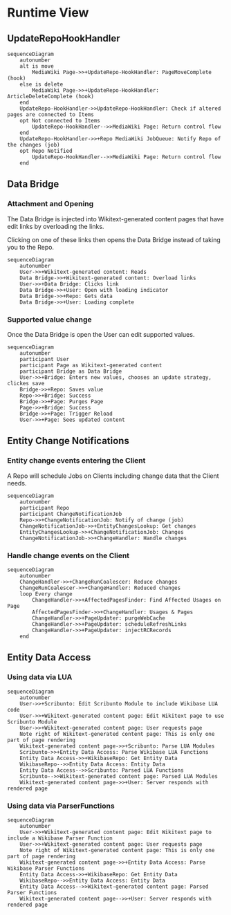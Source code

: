 # Runtime View

## UpdateRepoHookHandler

```mermaid
sequenceDiagram
    autonumber
    alt is move
        MediaWiki Page->>+UpdateRepo-HookHandler: PageMoveComplete (hook)
    else is delete
        MediaWiki Page->>+UpdateRepo-HookHandler: ArticleDeleteComplete (hook)
    end
    UpdateRepo-HookHandler->>UpdateRepo-HookHandler: Check if altered pages are connected to Items
    opt Not connected to Items
        UpdateRepo-HookHandler-->>MediaWiki Page: Return control flow
    end
    UpdateRepo-HookHandler->>+Repo MediaWiki JobQueue: Notify Repo of the changes (job)
    opt Repo Notified
        UpdateRepo-HookHandler-->>MediaWiki Page: Return control flow
    end
```

## Data Bridge

### Attachment and Opening

The Data Bridge is injected into Wikitext-generated content pages that have edit links by overloading the links.

Clicking on one of these links then opens the Data Bridge instead of taking you to the Repo.

```mermaid
sequenceDiagram
    autonumber
    User->>+Wikitext-generated content: Reads
    Data Bridge->>+Wikitext-generated content: Overload links
    User->>+Data Bridge: Clicks link
    Data Bridge->>+User: Open with loading indicator
    Data Bridge->>+Repo: Gets data
    Data Bridge->>+User: Loading complete
```

### Supported value change

Once the Data Bridge is open the User can edit supported values.

```mermaid
sequenceDiagram
    autonumber
    participant User
    participant Page as Wikitext-generated content
    participant Bridge as Data Bridge
    User->>+Bridge: Enters new values, chooses an update strategy, clickes save
    Bridge->>+Repo: Saves value
    Repo->>+Bridge: Success
    Bridge->>+Page: Purges Page
    Page->>+Bridge: Success
    Bridge->>+Page: Trigger Reload
    User->>+Page: Sees updated content
```

## Entity Change Notifications

### Entity change events entering the Client

A Repo will schedule Jobs on Clients including change data that the Client needs.

```mermaid
sequenceDiagram
    autonumber
    participant Repo
    participant ChangeNotificationJob
    Repo->>+ChangeNotificationJob: Notify of change (job)
    ChangeNotificationJob->>+EntityChangesLookup: Get changes
    EntityChangesLookup->>+ChangeNotificationJob: Changes
    ChangeNotificationJob->>+ChangeHandler: Handle changes
```

### Handle change events on the Client

```mermaid
sequenceDiagram
    autonumber
    ChangeHandler->>+ChangeRunCoalescer: Reduce changes
    ChangeRunCoalescer->>+ChangeHandler: Reduced changes
    loop Every change
        ChangeHandler->>+AffectedPagesFinder: Find Affected Usages on Page
        AffectedPagesFinder->>+ChangeHandler: Usages & Pages
        ChangeHandler->>+PageUpdater: purgeWebCache
        ChangeHandler->>+PageUpdater: scheduleRefreshLinks
        ChangeHandler->>+PageUpdater: injectRCRecords
    end
```

## Entity Data Access

### Using data via LUA

```mermaid
sequenceDiagram
    autonumber
    User->>+Scribunto: Edit Scribunto Module to include Wikibase LUA code
    User->>+Wikitext-generated content page: Edit Wikitext page to use Scribunto Module
    User->>+Wikitext-generated content page: User requests page
    Note right of Wikitext-generated content page: This is only one part of page rendering
    Wikitext-generated content page->>+Scribunto: Parse LUA Modules
    Scribunto->>+Entity Data Access: Parse Wikibase LUA Functions
    Entity Data Access->>+WikibaseRepo: Get Entity Data
    WikibaseRepo-->>Entity Data Access: Entity Data
    Entity Data Access-->>Scribunto: Parsed LUA Functions
    Scribunto-->>Wikitext-generated content page: Parsed LUA Modules
    Wikitext-generated content page->>+User: Server responds with rendered page
```

### Using data via ParserFunctions

```mermaid
sequenceDiagram
    autonumber
    User->>+Wikitext-generated content page: Edit Wikitext page to include a Wikibase Parser Function
    User->>+Wikitext-generated content page: User requests page
    Note right of Wikitext-generated content page: This is only one part of page rendering
    Wikitext-generated content page->>+Entity Data Access: Parse Wikibase Parser Functions
    Entity Data Access->>+WikibaseRepo: Get Entity Data
    WikibaseRepo-->>Entity Data Access: Entity Data
    Entity Data Access-->>Wikitext-generated content page: Parsed Parser Functions
    Wikitext-generated content page-->>+User: Server responds with rendered page
```
